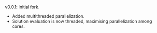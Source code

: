 v0.0.1: initial fork.
- Added multithreaded parallelization.
- Solution evaluation is now threaded, maximising parallelization among cores.
